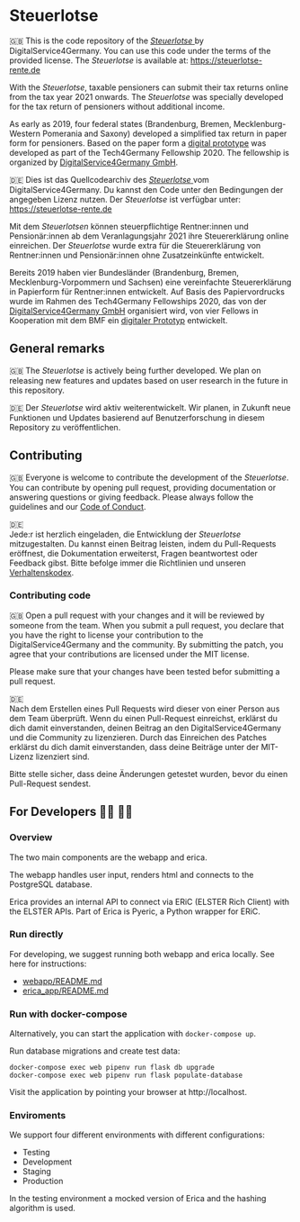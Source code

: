 # Steuerlotse

🇬🇧 This is the code repository of the [_Steuerlotse_ ](https://steuerlotse-rente.de) by DigitalService4Germany.
You can use this code under the terms of the provided license.
The _Steuerlotse_ is available at: https://steuerlotse-rente.de

With the _Steuerlotse_, taxable pensioners can submit their tax returns online from the tax year 2021 onwards. 
The _Steuerlotse_ was specially developed for the tax return of pensioners without additional income.

As early as 2019, four federal states (Brandenburg, Bremen, Mecklenburg-Western Pomerania and Saxony) developed 
a simplified tax return in paper form for pensioners. Based on the paper form a 
[digital prototype](https://github.com/tech4germany/steuerlotse) was developed as part of the Tech4Germany Fellowship 
2020. The fellowship is organized by [DigitalService4Germany GmbH](https://digitalservice4germany.com).

🇩🇪 Dies ist das Quellcodearchiv des [_Steuerlotse_ ](https://steuerlotse-rente.de) vom DigitalService4Germany.
Du kannst den Code unter den Bedingungen der angegeben Lizenz nutzen.
Der _Steuerlotse_ ist verfügbar unter: https://steuerlotse-rente.de

Mit dem _Steuerlotsen_ können steuerpflichtige Rentner:innen und Pensionär:innen ab dem Veranlagungsjahr 2021 ihre 
Steuererklärung online einreichen. Der _Steuerlotse_ wurde extra für die Steuererklärung von Rentner:innen und 
Pensionär:innen ohne Zusatzeinkünfte entwickelt. 

Bereits 2019 haben vier Bundesländer (Brandenburg, Bremen, Mecklenburg-Vorpommern und Sachsen) eine vereinfachte 
Steuererklärung in Papierform für Rentner:innen entwickelt. Auf Basis des Papiervordrucks wurde im Rahmen des 
Tech4Germany Fellowships 2020, das von der [DigitalService4Germany GmbH](https://digitalservice4germany.com) 
organisiert wird, von vier Fellows in Kooperation mit dem BMF ein 
[digitaler Prototyp](https://github.com/tech4germany/steuerlotse) entwickelt.

## General remarks

🇬🇧
The _Steuerlotse_ is actively being further developed. We plan on releasing new features and updates based on user 
research in the future in this repository.

🇩🇪
Der _Steuerlotse_ wird aktiv weiterentwickelt. Wir planen, in Zukunft neue Funktionen und Updates basierend auf 
Benutzerforschung in diesem Repository zu veröffentlichen.

## Contributing

🇬🇧
Everyone is welcome to contribute the development of the _Steuerlotse_. You can contribute by opening pull request, 
providing documentation or answering questions or giving feedback. Please always follow the guidelines and our 
[Code of Conduct](CODE_OF_CONDUCT.md).

🇩🇪  
Jede:r ist herzlich eingeladen, die Entwicklung der _Steuerlotse_ mitzugestalten. Du kannst einen Beitrag leisten, 
indem du Pull-Requests eröffnest, die Dokumentation erweiterst, Fragen beantwortest oder Feedback gibst. 
Bitte befolge immer die Richtlinien und unseren [Verhaltenskodex](CODE_OF_CONDUCT_DE.md). 

### Contributing code
🇬🇧 
Open a pull request with your changes and it will be reviewed by someone from the team. When you submit a pull request, 
you declare that you have the right to license your contribution to the DigitalService4Germany and the community. 
By submitting the patch, you agree that your contributions are licensed under the MIT license.

Please make sure that your changes have been tested befor submitting a pull request.

🇩🇪  
Nach dem Erstellen eines Pull Requests wird dieser von einer Person aus dem Team überprüft. Wenn du einen Pull-Request 
einreichst, erklärst du dich damit einverstanden, deinen Beitrag an den DigitalService4Germany und die Community zu 
lizenzieren. Durch das Einreichen des Patches erklärst du dich damit einverstanden, dass deine Beiträge unter der 
MIT-Lizenz lizenziert sind.

Bitte stelle sicher, dass deine Änderungen getestet wurden, bevor du einen Pull-Request sendest.

## For Developers 👩‍💻 👨‍💻

### Overview
The two main components are the webapp and erica.

The webapp handles user input, renders html and connects to the PostgreSQL database.

Erica provides an internal API to connect via ERiC (ELSTER Rich Client) with the ELSTER APIs. Part of Erica is Pyeric, a Python wrapper for ERiC.

### Run directly

For developing, we suggest running both webapp and erica locally. See here for instructions:
- [webapp/README.md](webapp/README.md)
- [erica_app/README.md](erica_app/README.md)

### Run with docker-compose

Alternatively, you can start the application with `docker-compose up`.

Run database migrations and create test data:
```
docker-compose exec web pipenv run flask db upgrade
docker-compose exec web pipenv run flask populate-database
```

Visit the application by pointing your browser at http://localhost.

### Enviroments
We support four different environments with different configurations:
- Testing
- Development
- Staging
- Production

In the testing environment a mocked version of Erica and the hashing algorithm is used.
